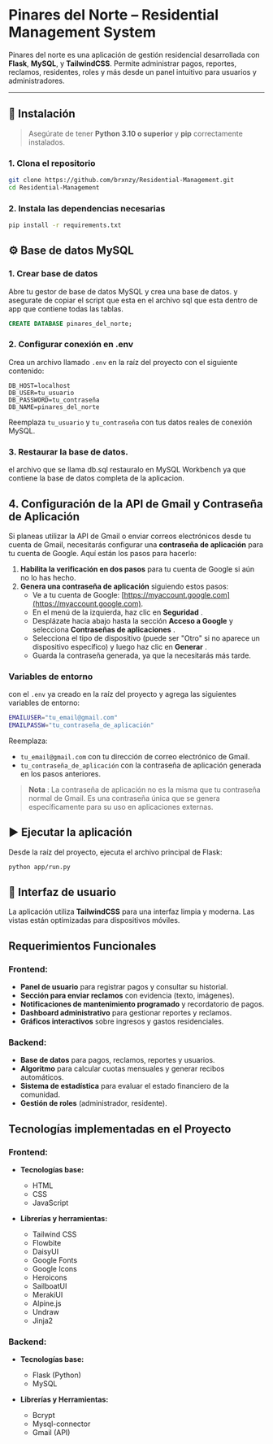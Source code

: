 # Pinares del Norte – Residential Management System

Pinares del norte es una aplicación de gestión residencial desarrollada con **Flask**, **MySQL**, y **TailwindCSS**. Permite administrar pagos, reportes, reclamos, residentes, roles y más desde un panel intuitivo para usuarios y administradores.

---

## 🚀 Instalación

> Asegúrate de tener **Python 3.10 o superior** y **pip** correctamente instalados.

### 1. Clona el repositorio

```bash
git clone https://github.com/brxnzy/Residential-Management.git
cd Residential-Management
```

### 2. Instala las dependencias necesarias

```bash
pip install -r requirements.txt
```

## ⚙️ Base de datos MySQL

### 1. Crear base de datos

Abre tu gestor de base de datos MySQL y crea una base de datos. y asegurate de copiar el script que esta en el archivo sql que esta dentro de app que contiene todas las tablas.

```sql
CREATE DATABASE pinares_del_norte;
```

### 2. Configurar conexión en .env

Crea un archivo llamado `.env` en la raíz del proyecto con el siguiente contenido:

```env
DB_HOST=localhost
DB_USER=tu_usuario
DB_PASSWORD=tu_contraseña
DB_NAME=pinares_del_norte
```

Reemplaza `tu_usuario` y `tu_contraseña` con tus datos reales de conexión MySQL.

### 3. Restaurar la base de datos.

el archivo que se llama db.sql restauralo en MySQL Workbench ya que contiene la base de datos completa de la aplicacion.

## 4. Configuración de la API de Gmail y Contraseña de Aplicación

Si planeas utilizar la API de Gmail o enviar correos electrónicos desde tu cuenta de Gmail, necesitarás configurar una **contraseña de aplicación** para tu cuenta de Google. Aquí están los pasos para hacerlo:

1. **Habilita la verificación en dos pasos** para tu cuenta de Google si aún no lo has hecho.
2. **Genera una contraseña de aplicación** siguiendo estos pasos:
   * Ve a tu cuenta de Google: [https://myaccount.google.com](https://myaccount.google.com).
   * En el menú de la izquierda, haz clic en  **Seguridad** .
   * Desplázate hacia abajo hasta la sección **Acceso a Google** y selecciona  **Contraseñas de aplicaciones** .
   * Selecciona el tipo de dispositivo (puede ser "Otro" si no aparece un dispositivo específico) y luego haz clic en  **Generar** .
   * Guarda la contraseña generada, ya que la necesitarás más tarde.

### Variables de entorno

con el  `.env` ya creado en la raíz del proyecto y agrega las siguientes variables de entorno:

```bash
EMAILUSER="tu_email@gmail.com"
EMAILPASSW="tu_contraseña_de_aplicación"
```

Reemplaza:

* `tu_email@gmail.com` con tu dirección de correo electrónico de Gmail.
* `tu_contraseña_de_aplicación` con la contraseña de aplicación generada en los pasos anteriores.

> **Nota** : La contraseña de aplicación no es la misma que tu contraseña normal de Gmail. Es una contraseña única que se genera específicamente para su uso en aplicaciones externas.

## ▶️ Ejecutar la aplicación

Desde la raíz del proyecto, ejecuta el archivo principal de Flask:

```bash
python app/run.py
```

## 📱 Interfaz de usuario

La aplicación utiliza **TailwindCSS** para una interfaz limpia y moderna. Las vistas están optimizadas para dispositivos móviles.

## Requerimientos Funcionales

### Frontend:

- **Panel de usuario** para registrar pagos y consultar su historial.
- **Sección para enviar reclamos** con evidencia (texto, imágenes).
- **Notificaciones de mantenimiento programado** y recordatorio de pagos.
- **Dashboard administrativo** para gestionar reportes y reclamos.
- **Gráficos interactivos** sobre ingresos y gastos residenciales.

### Backend:

- **Base de datos** para pagos, reclamos, reportes y usuarios.
- **Algoritmo** para calcular cuotas mensuales y generar recibos automáticos.
- **Sistema de estadística** para evaluar el estado financiero de la comunidad.
- **Gestión de roles** (administrador, residente).

## Tecnologías implementadas en el Proyecto

### Frontend:

- **Tecnologías base:**

  - HTML
  - CSS
  - JavaScript
- **Librerías y herramientas:**

  - Tailwind CSS
  - Flowbite
  - DaisyUI
  - Google Fonts
  - Google Icons
  - Heroicons
  - SailboatUI
  - MerakiUI
  - Alpine.js
  - Undraw
  - Jinja2

### Backend:

- **Tecnologías base:**

  - Flask (Python)
  - MySQL
- **Librerías y Herramientas:**

  - Bcrypt
  - Mysql-connector
  - Gmail (API)
